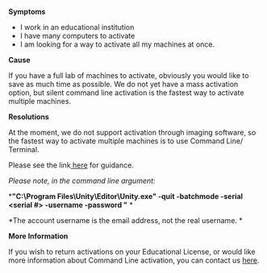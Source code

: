 
        

**Symptoms** 

*   I work in an educational institution
*   I have many computers to activate
*   I am looking for a way to activate all my machines at once.

**Cause** 

If you have a full lab of machines to activate, obviously you would like to save as much time as possible. We do not yet have a mass activation option, but silent command line activation is the fastest way to activate multiple machines.

**Resolutions** 

At the moment, we do not support activation through imaging software, so the fastest way to activate multiple machines is to use Command Line/ Terminal.

Please see the link[ here](http://docs.unity3d.com/Manual/CommandLineArguments.html) for guidance.

*Please note, in the command line argument:* 

***"C:\Program Files\Unity\Editor\Unity.exe" -quit -batchmode -serial <serial #> -username <account username> -password <password>"** * 

*The account username is the email address, not the real username. * 

**More Information** 

If you wish to return activations on your Educational License, or would like more information about Command Line activation, you can contact us [here](/hc/en-us/requests/new).

      